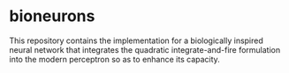 # bioneurons
This repository contains the implementation for a biologically inspired neural network that integrates the quadratic integrate-and-fire formulation into the modern perceptron so as to enhance its capacity.

